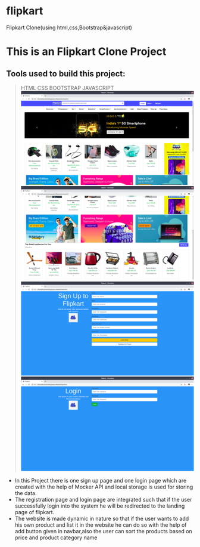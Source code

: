 # flipkart
Flipkart Clone(using html,css,Bootstrap&amp;javascript)
# This is an Flipkart Clone Project
## Tools used to build this project:

>HTML
>CSS
>BOOTSTRAP
>JAVASCRIPT
![signUp page](/images/landing1.png)
![Login up page](/images/landing2.png)
![landing page1](/images/SignUp.png)
![landing page2](/images/LoginPage.png)
* In this Project there is one sign up page and one login page which are created with the help of Mocker API and local storage is used for storing the data.
* The registration page and login page are integrated such that if the user successfully login into the system he will be redirected to the landing page of flipkart.
* The website is made dynamic in nature so that if the user wants to add his own product and list it in the website he can do so with the help of add button given in navbar,also the user can sort the products based on price and product category name




